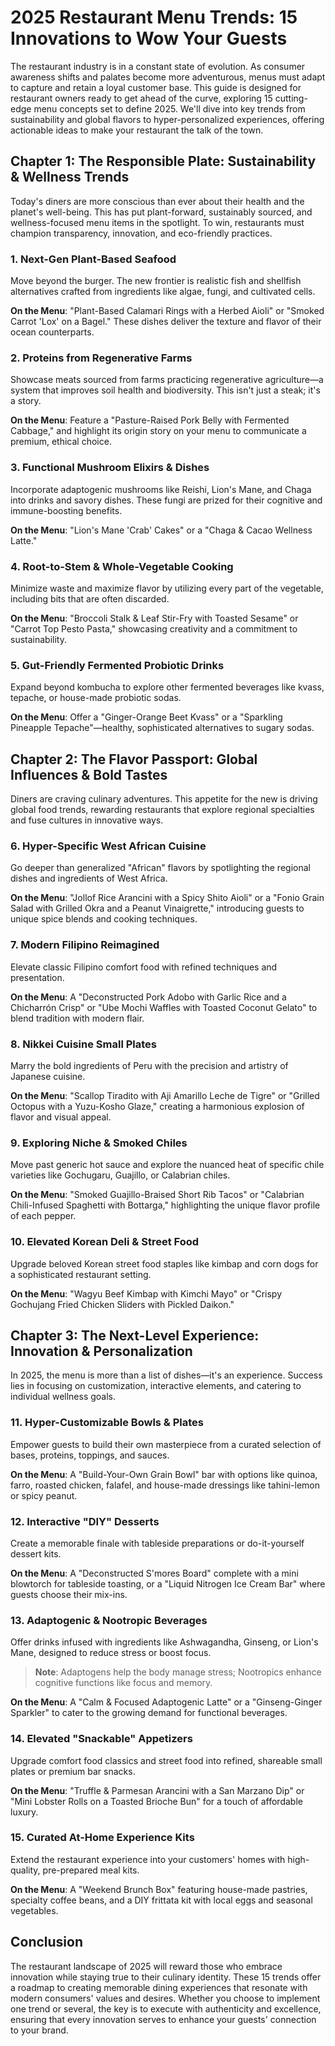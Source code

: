 # 2025 Restaurant Menu Trends: 15 Innovations to Wow Your Guests

The restaurant industry is in a constant state of evolution. As consumer awareness shifts and palates become more adventurous, menus must adapt to capture and retain a loyal customer base. This guide is designed for restaurant owners ready to get ahead of the curve, exploring 15 cutting-edge menu concepts set to define 2025. We'll dive into key trends from sustainability and global flavors to hyper-personalized experiences, offering actionable ideas to make your restaurant the talk of the town.

## Chapter 1: The Responsible Plate: Sustainability & Wellness Trends

Today's diners are more conscious than ever about their health and the planet's well-being. This has put plant-forward, sustainably sourced, and wellness-focused menu items in the spotlight. To win, restaurants must champion transparency, innovation, and eco-friendly practices.

### 1. Next-Gen Plant-Based Seafood

Move beyond the burger. The new frontier is realistic fish and shellfish alternatives crafted from ingredients like algae, fungi, and cultivated cells.

**On the Menu**: "Plant-Based Calamari Rings with a Herbed Aioli" or "Smoked Carrot 'Lox' on a Bagel." These dishes deliver the texture and flavor of their ocean counterparts.

### 2. Proteins from Regenerative Farms

Showcase meats sourced from farms practicing regenerative agriculture—a system that improves soil health and biodiversity. This isn't just a steak; it's a story.

**On the Menu**: Feature a "Pasture-Raised Pork Belly with Fermented Cabbage," and highlight its origin story on your menu to communicate a premium, ethical choice.

### 3. Functional Mushroom Elixirs & Dishes

Incorporate adaptogenic mushrooms like Reishi, Lion's Mane, and Chaga into drinks and savory dishes. These fungi are prized for their cognitive and immune-boosting benefits.

**On the Menu**: "Lion's Mane 'Crab' Cakes" or a "Chaga & Cacao Wellness Latte."

### 4. Root-to-Stem & Whole-Vegetable Cooking

Minimize waste and maximize flavor by utilizing every part of the vegetable, including bits that are often discarded.

**On the Menu**: "Broccoli Stalk & Leaf Stir-Fry with Toasted Sesame" or "Carrot Top Pesto Pasta," showcasing creativity and a commitment to sustainability.

### 5. Gut-Friendly Fermented Probiotic Drinks

Expand beyond kombucha to explore other fermented beverages like kvass, tepache, or house-made probiotic sodas.

**On the Menu**: Offer a "Ginger-Orange Beet Kvass" or a "Sparkling Pineapple Tepache"—healthy, sophisticated alternatives to sugary sodas.

## Chapter 2: The Flavor Passport: Global Influences & Bold Tastes

Diners are craving culinary adventures. This appetite for the new is driving global food trends, rewarding restaurants that explore regional specialties and fuse cultures in innovative ways.

### 6. Hyper-Specific West African Cuisine

Go deeper than generalized "African" flavors by spotlighting the regional dishes and ingredients of West Africa.

**On the Menu**: "Jollof Rice Arancini with a Spicy Shito Aioli" or a "Fonio Grain Salad with Grilled Okra and a Peanut Vinaigrette," introducing guests to unique spice blends and cooking techniques.

### 7. Modern Filipino Reimagined

Elevate classic Filipino comfort food with refined techniques and presentation.

**On the Menu**: A "Deconstructed Pork Adobo with Garlic Rice and a Chicharrón Crisp" or "Ube Mochi Waffles with Toasted Coconut Gelato" to blend tradition with modern flair.

### 8. Nikkei Cuisine Small Plates

Marry the bold ingredients of Peru with the precision and artistry of Japanese cuisine.

**On the Menu**: "Scallop Tiradito with Aji Amarillo Leche de Tigre" or "Grilled Octopus with a Yuzu-Kosho Glaze," creating a harmonious explosion of flavor and visual appeal.

### 9. Exploring Niche & Smoked Chiles

Move past generic hot sauce and explore the nuanced heat of specific chile varieties like Gochugaru, Guajillo, or Calabrian chiles.

**On the Menu**: "Smoked Guajillo-Braised Short Rib Tacos" or "Calabrian Chili-Infused Spaghetti with Bottarga," highlighting the unique flavor profile of each pepper.

### 10. Elevated Korean Deli & Street Food

Upgrade beloved Korean street food staples like kimbap and corn dogs for a sophisticated restaurant setting.

**On the Menu**: "Wagyu Beef Kimbap with Kimchi Mayo" or "Crispy Gochujang Fried Chicken Sliders with Pickled Daikon."

## Chapter 3: The Next-Level Experience: Innovation & Personalization

In 2025, the menu is more than a list of dishes—it's an experience. Success lies in focusing on customization, interactive elements, and catering to individual wellness goals.

### 11. Hyper-Customizable Bowls & Plates

Empower guests to build their own masterpiece from a curated selection of bases, proteins, toppings, and sauces.

**On the Menu**: A "Build-Your-Own Grain Bowl" bar with options like quinoa, farro, roasted chicken, falafel, and house-made dressings like tahini-lemon or spicy peanut.

### 12. Interactive "DIY" Desserts

Create a memorable finale with tableside preparations or do-it-yourself dessert kits.

**On the Menu**: A "Deconstructed S'mores Board" complete with a mini blowtorch for tableside toasting, or a "Liquid Nitrogen Ice Cream Bar" where guests choose their mix-ins.

### 13. Adaptogenic & Nootropic Beverages

Offer drinks infused with ingredients like Ashwagandha, Ginseng, or Lion's Mane, designed to reduce stress or boost focus.

> **Note**: Adaptogens help the body manage stress; Nootropics enhance cognitive functions like focus and memory.

**On the Menu**: A "Calm & Focused Adaptogenic Latte" or a "Ginseng-Ginger Sparkler" to cater to the growing demand for functional beverages.

### 14. Elevated "Snackable" Appetizers

Upgrade comfort food classics and street food into refined, shareable small plates or premium bar snacks.

**On the Menu**: "Truffle & Parmesan Arancini with a San Marzano Dip" or "Mini Lobster Rolls on a Toasted Brioche Bun" for a touch of affordable luxury.

### 15. Curated At-Home Experience Kits

Extend the restaurant experience into your customers' homes with high-quality, pre-prepared meal kits.

**On the Menu**: A "Weekend Brunch Box" featuring house-made pastries, specialty coffee beans, and a DIY frittata kit with local eggs and seasonal vegetables.

## Conclusion

The restaurant landscape of 2025 will reward those who embrace innovation while staying true to their culinary identity. These 15 trends offer a roadmap to creating memorable dining experiences that resonate with modern consumers' values and desires. Whether you choose to implement one trend or several, the key is to execute with authenticity and excellence, ensuring that every innovation serves to enhance your guests' connection to your brand.
